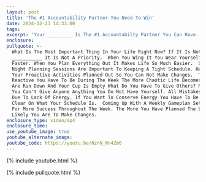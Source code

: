 ```yaml
---
layout: post
title: 'The #1 Accountability Partner You Need To Win'
date: 2024-12-23 14:33:00
tags:
excerpt: 'Your _________ Is The #1 Accountabilty Partner You Can Have. '
enclosure:
pullquote: >-
  What Is The Most Important Thing In Your Life Right Now? If It Is Not In Your
  ___________ It Is Not A Priority.  When You Wing It You Wear Yourself Out
  Faster. When You Plan Everything Out It Makes Life So Much Easier.  Sunday
  Night Planning Sessions Are Important To Keeping A Tight Schedule. Have All
  Your Proactive Activities Planned Out So You Can Not Make Changes.  The More
  Reactive You Have To Be During The Week The More Chaotic Life Becomes.  If You
  Are Run Down And Your Cup Is Empty What Do You Have To Give Others? Nothing. 
  You Can't Give Anyone Anything You Do Not Have Yourself. All Mistakes Are Made
  Due To Lack Of Energy. If You Want To Conserve Energy You Have To Be Very
  Clear On What Your Schedule Is.  Coming Up With A Weekly Gameplan Sets You Up
  For More Success Throughout The Week. The More You Have Planned The Less
  Likely You Are To Make Changes.
enclosure_type: video/mp4
enclosure_time:
use_youtube_image: true
youtube_alternate_image:
youtube_code: https://youtu.be/NznN_Nn4Zm0
---
```

{% include youtube.html %}

{% include pullquote.html %}